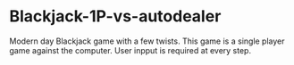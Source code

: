 # Blackjack-1P-vs-autodealer
Modern day Blackjack game with a few twists. This game is a single player game against the computer. User inpput is required at every step.
